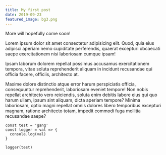 ```yaml
---
title: My first post
date: 2019-09-23
featured_image: bg3.png
---
```


More will hopefully come soon!

Lorem ipsum dolor sit amet consectetur adipisicing elit. Quod, quia eius adipisci aperiam nemo cupiditate perferendis, quaerat excepturi obcaecati saepe exercitationem nisi laboriosam cumque ipsam! 

Ipsam laborum dolorem repellat possimus accusamus exercitationem tempora, vitae soluta reprehenderit aliquam in incidunt recusandae qui officia facere, officiis, architecto at. 

Maxime dolore distinctio atque error harum perspiciatis officia, consequuntur reprehenderit, laboriosam eveniet tempore! Non nobis repellat architecto vero reiciendis, soluta enim debitis labore eius qui quo harum ullam, ipsum sint aliquam, dicta aperiam tempore? Minima laboriosam, optio magni repellat omnis dolores libero temporibus excepturi magnam, ratione architecto totam, impedit commodi fuga mollitia recusandae saepe?

```js{1,6}
const test = 'gang'
const logger = val => {
  console.log(val)
}

logger(test)
```
